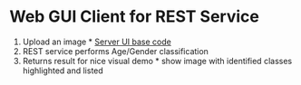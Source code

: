 # Web GUI Client for REST Service

  1. Upload an image
    * [Server UI base code](https://github.com/kirsle/flask-multi-upload)
  2. REST service performs Age/Gender classification
  3. Returns result for nice visual demo
    * show image with identified classes highlighted and listed


